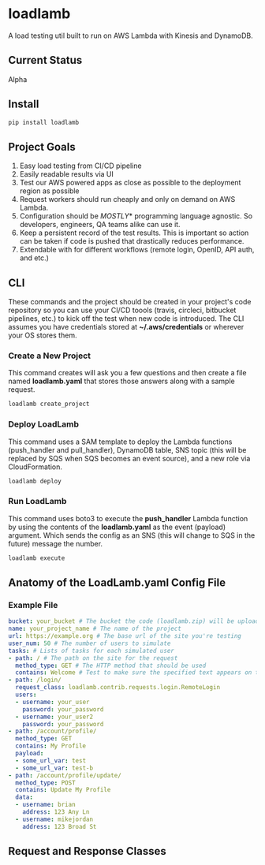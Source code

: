 # loadlamb

A load testing util built to run on AWS Lambda with Kinesis and DynamoDB.

## Current Status

Alpha

## Install

```python
pip install loadlamb
```

## Project Goals

1. Easy load testing from CI/CD pipeline
2. Easily readable results via UI
3. Test our AWS powered apps as close as possible to the deployment region as possible
4. Request workers should run cheaply and only on demand on AWS Lambda.
5. Configuration should be *MOSTLY** programming language agnostic. So developers, engineers, QA teams alike can use it. 
6. Keep a persistent record of the test results. This is important so action can be taken if code is pushed that drastically reduces performance.
7. Extendable with for different workflows (remote login, OpenID, API auth, and etc.)

## CLI

These commands and the project should be created in your project's code repository so you can use your CI/CD toools (travis, circleci, bitbucket pipelines, etc.) to kick off the test when new code is introduced. The CLI assumes you have credentials stored at **~/.aws/credentials** or wherever your OS stores them.

### Create a New Project

This command creates will ask you a few questions and then create a file named **loadlamb.yaml** that stores those answers along with a sample request.
 
```bash
loadlamb create_project
```

### Deploy LoadLamb

This command uses a SAM template to deploy the Lambda functions (push_handler and pull_handler), DynamoDB table, SNS topic (this will be replaced by SQS when SQS becomes an event source), and a new role via CloudFormation.

```bash
loadlamb deploy
```

### Run LoadLamb

This command uses boto3 to execute the **push_handler** Lambda function by using the contents of the **loadlamb.yaml** as the event (payload) argument. Which sends the config as an SNS (this will change to SQS in the future) message the number. 
```bash
loadlamb execute
```

## Anatomy of the LoadLamb.yaml Config File

### Example File

```yaml
bucket: your_bucket # The bucket the code (loadlamb.zip) will be uploaded to.
name: your_project_name # The name of the project
url: https://example.org # The base url of the site you're testing
user_num: 50 # The number of users to simulate
tasks: # Lists of tasks for each simulated user
- path: / # The path on the site for the request 
  method_type: GET # The HTTP method that should be used
  contains: Welcome # Test to make sure the specified text appears on the page
- path: /login/
  request_class: loadlamb.contrib.requests.login.RemoteLogin
  users:
  - username: your_user
    password: your_password
  - username: your_user2
    password: your_password
- path: /account/profile/
  method_type: GET
  contains: My Profile
  payload:
  - some_url_var: test
  - some_url_var: test-b
- path: /account/profile/update/
  method_type: POST
  contains: Update My Profile
  data:
  - username: brian
    address: 123 Any Ln
  - username: mikejordan
    address: 123 Broad St
```

## Request and Response Classes

